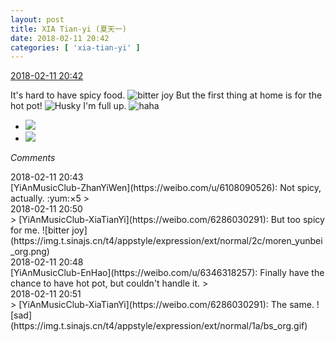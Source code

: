 ```yaml
---
layout: post
title: XIA Tian-yi (夏天一)
date: 2018-02-11 20:42
categories: [ 'xia-tian-yi' ]
---
```


<div class="weibo-info">
  <a href="https://weibo.com/6286030291/G2EUZgmmO">2018-02-11 20:42</a>
</div>

It's hard to have spicy food. ![bitter joy](https://img.t.sinajs.cn/t4/appstyle/expression/ext/normal/2c/moren_yunbei_org.png) But the first thing at home is for the hot pot! ![Husky](https://img.t.sinajs.cn/t4/appstyle/expression/ext/normal/74/moren_hashiqi_org.png) I'm full up. ![haha](https://img.t.sinajs.cn/t4/appstyle/expression/ext/normal/6a/laugh.gif)

<!-- more -->

<ul class="weibo-pic-list-1">
  <li class="weibo-pic">
    <a href="//wx3.sinaimg.cn/mw690/006RpxDlly1focsi76m7bj31sg2dsx6t.jpg"><img src="//wx3.sinaimg.cn/thumb150/006RpxDlly1focsi76m7bj31sg2dsx6t.jpg"/></a>
  </li>
  <li class="weibo-pic">
    <a href="//wx1.sinaimg.cn/mw690/006RpxDlly1focsj25lsvj32c0340qv9.jpg"><img src="//wx1.sinaimg.cn/thumb150/006RpxDlly1focsj25lsvj32c0340qv9.jpg"/></a>
  </li>
</ul>

*Comments*

<div class="weibo-info">2018-02-11 20:43</div>
[YiAnMusicClub-ZhanYiWen](https://weibo.com/u/6108090526): Not spicy, actually. :yum:×5
> <div class="weibo-info">2018-02-11 20:50</div>
> [YiAnMusicClub-XiaTianYi](https://weibo.com/6286030291): But too spicy for me. ![bitter joy](https://img.t.sinajs.cn/t4/appstyle/expression/ext/normal/2c/moren_yunbei_org.png)

<div class="weibo-info">2018-02-11 20:48</div>
[YiAnMusicClub-EnHao](https://weibo.com/u/6346318257): Finally have the chance to have hot pot, but couldn't handle it.
> <div class="weibo-info">2018-02-11 20:51</div>
> [YiAnMusicClub-XiaTianYi](https://weibo.com/6286030291): The same. ![sad](https://img.t.sinajs.cn/t4/appstyle/expression/ext/normal/1a/bs_org.gif)
